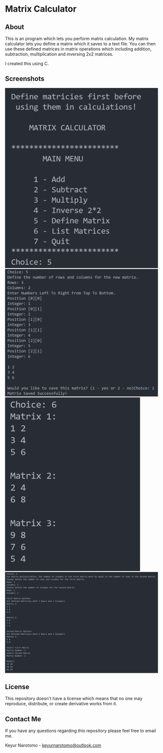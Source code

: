 # Matrix Calculator

## About

This is an program which lets you perform matrix calculation. My matrix calculator lets you define a matrix which it saves to a text file. You can then use these defined matrices in matrix operations which including addition, subtraction, multiplication and inversing 2x2 matrices. 

I created this using C.

## Screenshots
![Screenshot 1](/screenshots/Screenshot1.png?raw=true)
![Screenshot 2](/screenshots/Screenshot2.png?raw=true)
![Screenshot 3](/screenshots/Screenshot3.png?raw=true)
![Screenshot 4](/screenshots/Screenshot4.png?raw=true)

## License

This repository doesn't have a license which means that no one may reproduce, distribute, or create derivative works from it.

## Contact Me

If you have any questions regarding this repository please feel free to email me.

Keyur Narotomo - keyurnarotomo@outlook.com
